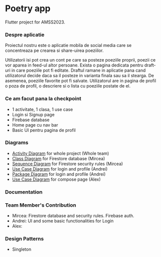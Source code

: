 # Poetry app

Flutter project for AMSS2023.

### Despre aplicatie
Proiectul nostru este o aplicatie mobila de social media care se concentreaza pe crearea si share-uirea poeziilor.

Utilizatorii isi pot crea un cont pe care sa posteze poeziile proprii, poezii ce vor aparea in feed-ul altor persoane. 
Exista o pagina dedicata pentru draft-uri in care poeziile pot fi editate. Draftul ramane in aplicatie pana cand utilizatorul decide daca sa il posteze in varianta finala sau sa il stearga. 
De asemenea, poeziile favorite pot fi salvate. 
Utilizatorul are in pagina de profil o poza de profil, o descriere si o lista cu poeziile postate de el.

### Ce am facut pana la checkpoint

- 1 activitate, 1 clasa, 1 use case
- Login si Signup page
- Firebase database
- Home page cu nav bar
- Basic UI pentru pagina de profil

### Diagrams
- [Activity Diagram](https://github.com/NacuAndrei/Poems_App/blob/main/ActivityDiagram_WholeProject.md) for whole project (Whole team)
- [Class Diagram](https://github.com/NacuAndrei/Poems_App/blob/main/backend.md) for Firestore database (Mircea)
- [Sequence Diagram](https://github.com/NacuAndrei/Poems_App/blob/main/firtestore-rules-sequence-diagram.md) for Firestore security rules (Mircea)
- [Use Case Diagram](https://github.com/NacuAndrei/Poems_App/blob/main/UseCase_Login%26Profile.md) for login and profile (Andrei)
- [Package Diagram](https://github.com/NacuAndrei/Poems_App/blob/main/Package_Login%26Profile.md) for login and profile (Andrei)
- [Use Case Diagram](https://github.com/NacuAndrei/Poems_App/blob/main/Compose%20poem%20use%20case%20diagram.png) for compose page (Alex)

### Documentation

### Team Member's Contribution

- Mircea: Firestore database and security rules. Firebase auth.
- Andrei: UI and some basic functionalities for Login
- Alex:

### Design Patterns

- Singleton
